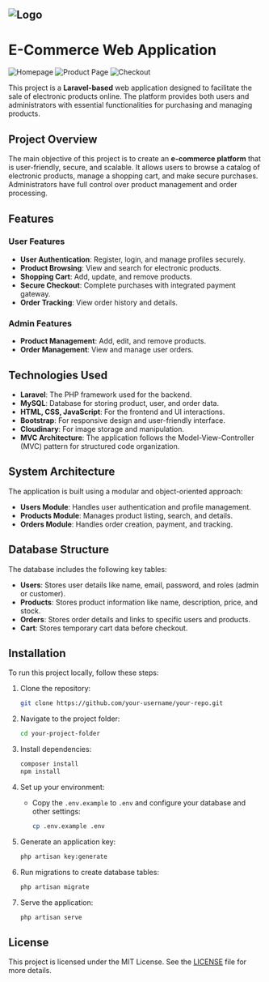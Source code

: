 
![Logo](https://res.cloudinary.com/dlsnks7c3/image/upload/v1688152213/909b1160978647aeafb3aa08c42d506b_3__1_-removebg-preview_byjhzl.png)
---

# E-Commerce Web Application
![Homepage](https://res.cloudinary.com/dq7kjds8s/image/upload/v1727120836/j7ymj7wqnuohp1bwgxev.png) ![Product Page](https://res.cloudinary.com/dq7kjds8s/image/upload/v1727121033/xvqvtrgpwh3vhyvwz18r.png) ![Checkout](https://res.cloudinary.com/dq7kjds8s/image/upload/v1727121034/mzdbu6eayyjn8f8qnhoz.png)

This project is a **Laravel-based** web application designed to facilitate the sale of electronic products online. The platform provides both users and administrators with essential functionalities for purchasing and managing products.

## Project Overview

The main objective of this project is to create an **e-commerce platform** that is user-friendly, secure, and scalable. It allows users to browse a catalog of electronic products, manage a shopping cart, and make secure purchases. Administrators have full control over product management and order processing.

## Features

### User Features
- **User Authentication**: Register, login, and manage profiles securely.
- **Product Browsing**: View and search for electronic products.
- **Shopping Cart**: Add, update, and remove products.
- **Secure Checkout**: Complete purchases with integrated payment gateway.
- **Order Tracking**: View order history and details.

### Admin Features
- **Product Management**: Add, edit, and remove products.
- **Order Management**: View and manage user orders.

## Technologies Used

- **Laravel**: The PHP framework used for the backend.
- **MySQL**: Database for storing product, user, and order data.
- **HTML, CSS, JavaScript**: For the frontend and UI interactions.
- **Bootstrap**: For responsive design and user-friendly interface.
- **Cloudinary**: For image storage and manipulation.
- **MVC Architecture**: The application follows the Model-View-Controller (MVC) pattern for structured code organization.

## System Architecture

The application is built using a modular and object-oriented approach:
- **Users Module**: Handles user authentication and profile management.
- **Products Module**: Manages product listing, search, and details.
- **Orders Module**: Handles order creation, payment, and tracking.

## Database Structure

The database includes the following key tables:
- **Users**: Stores user details like name, email, password, and roles (admin or customer).
- **Products**: Stores product information like name, description, price, and stock.
- **Orders**: Stores order details and links to specific users and products.
- **Cart**: Stores temporary cart data before checkout.

## Installation

To run this project locally, follow these steps:

1. Clone the repository:
   ```bash
   git clone https://github.com/your-username/your-repo.git
   ```

2. Navigate to the project folder:
   ```bash
   cd your-project-folder
   ```

3. Install dependencies:
   ```bash
   composer install
   npm install
   ```

4. Set up your environment:
   - Copy the `.env.example` to `.env` and configure your database and other settings:
     ```bash
     cp .env.example .env
     ```

5. Generate an application key:
   ```bash
   php artisan key:generate
   ```

6. Run migrations to create database tables:
   ```bash
   php artisan migrate
   ```

7. Serve the application:
   ```bash
   php artisan serve
   ```

## License

This project is licensed under the MIT License. See the [LICENSE](LICENSE) file for more details.
